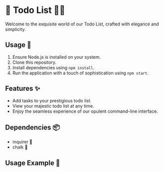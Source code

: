 # 📝  Todo List 🎩✨

Welcome to the exquisite world of our Todo List, crafted with elegance and simplicity.

## Usage 🚀

1. Ensure Node.js is installed on your system.
2. Clone this repository.
3. Install dependencies using `npm install`.
4. Run the application with a touch of sophistication using `npm start`.

## Features ✨

- Add tasks to your prestigious todo list.
- View your majestic todo list at any time.
- Enjoy the seamless experience of our opulent command-line interface.

## Dependencies 📦

- inquirer 🌟
- chalk 🎨

## Usage Example 💼

